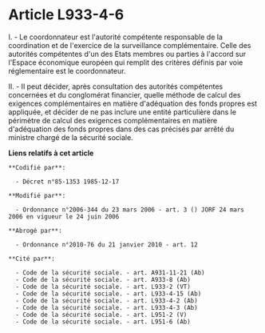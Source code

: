 # Article L933-4-6

I. - Le coordonnateur est l'autorité compétente responsable de la coordination et de l'exercice de la surveillance
complémentaire. Celle des autorités compétentes d'un des Etats membres ou parties à l'accord sur l'Espace économique européen
qui remplit des critères définis par voie réglementaire est le coordonnateur.

II. - Il peut décider, après consultation des autorités compétentes concernées et du conglomérat financier, quelle méthode de
calcul des exigences complémentaires en matière d'adéquation des fonds propres est appliquée, et décider de ne pas inclure
une entité particulière dans le périmètre de calcul des exigences complémentaires en matière d'adéquation des fonds propres
dans des cas précisés par arrêté du ministre chargé de la sécurité sociale.

**Liens relatifs à cet article**

	**Codifié par**:

	  - Décret n°85-1353 1985-12-17

	**Modifié par**:

	  - Ordonnance n°2006-344 du 23 mars 2006 - art. 3 () JORF 24 mars 2006 en vigueur le 24 juin 2006

	**Abrogé par**:

	  - Ordonnance n°2010-76 du 21 janvier 2010 - art. 12

	**Cité par**:

	  - Code de la sécurité sociale. - art. A931-11-21 (Ab)
	  - Code de la sécurité sociale. - art. A933-8 (Ab)
	  - Code de la sécurité sociale. - art. L933-2 (VT)
	  - Code de la sécurité sociale. - art. L933-4-15 (Ab)
	  - Code de la sécurité sociale. - art. L933-4-2 (Ab)
	  - Code de la sécurité sociale. - art. L933-4-3 (Ab)
	  - Code de la sécurité sociale. - art. L951-2 (V)
	  - Code de la sécurité sociale. - art. L951-6 (Ab)
